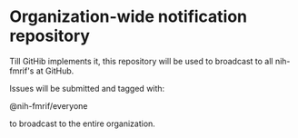 
# Organization-wide notification repository

Till GitHib implements it, this repository will be used to broadcast to
all nih-fmrif's at GitHub.

Issues will be submitted and tagged with:

   @nih-fmrif/everyone

to broadcast to the entire organization.

